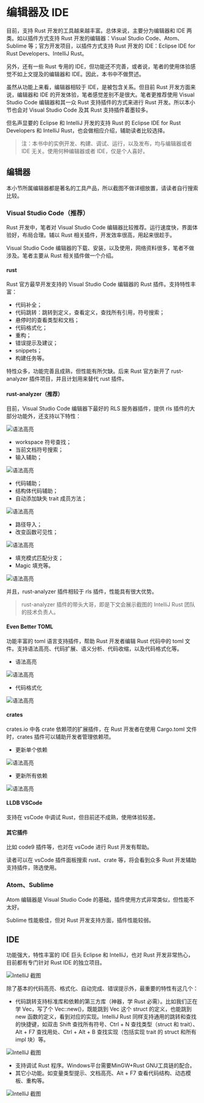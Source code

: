 # 编辑器及 IDE

目前，支持 Rust 开发的工具越来越丰富。总体来说，主要分为编辑器和 IDE 两类。如以插件方式支持 Rust 开发的编辑器：Visual Studio Code、Atom、Sublime 等；官方开发项目，以插件方式支持 Rust 开发的 IDE：Eclipse IDE for Rust Developers、IntelliJ Rust。

另外，还有一些 Rust 专用的 IDE，但功能还不完善，或者说，笔者的使用体验感觉不如上文提及的编辑器和 IDE。因此，本书中不做赘述。

虽然从功能上来看，编辑器相较于 IDE，是被包含关系。但目前 Rust 开发方面来说，编辑器和 IDE 的开发体验，笔者感觉差别不是很大。笔者更推荐使用 Visual Studio Code 编辑器和其一众 Rust 支持插件的方式来进行 Rust 开发。所以本小节也会对 Visual Studio Code 及其 Rust 支持插件着墨较多。

但名声显要的 Eclipse 和 IntelliJ 开发的支持 Rust 的 Eclipse IDE for Rust Developers 和 IntelliJ Rust，也会做相应介绍，辅助读者比较选择。

> 注：本书中的实例开发、构建、调试、运行，以及发布，均与编辑器或者 IDE 无关。使用何种编辑器或者 IDE，仅是个人喜好。

## 编辑器

本小节所属编辑器都是著名的工具产品，所以截图不做详细放置，请读者自行搜索比较。

### Visual Studio Code（推荐）

Rust 开发中，笔者对 Visual Studio Code 编辑器比较推荐。运行速度快，界面体验好，布局合理。辅以 Rust 相关插件，开发效率很高，用起来很趁手。

Visual Studio Code 编辑器的下载、安装，以及使用，网络资料很多，笔者不做涉及。笔者主要从 Rust 相关插件做一个介绍。

#### rust

Rust 官方最早开发支持的 Visual Studio Code 编辑器的 Rust 插件。支持特性丰富：

- 代码补全；
- 代码跳转：跳转到定义，查看定义，查找所有引用，符号搜索；
- 悬停时的查看类型和文档；
- 代码格式化；
- 重构；
- 错误提示及建议；
- snippets；
- 构建任务等。

特性众多，功能完善且成熟，但性能有所欠缺。后来 Rust 官方新开了 rust-analyzer 插件项目，并且计划用来替代 rust 插件。

#### rust-analyzer（推荐）

目前，Visual Studio Code 编辑器下最好的 RLS 服务器插件，提供 rls 插件的大部分功能外，还支持以下特性：

![语法高亮](../css/intro/env-tools/rust-analyzer-1.png)

- workspace 符号查找；
- 当前文档符号搜索；
- 输入辅助；

![语法高亮](../css/intro/env-tools/rust-analyzer-2.png)

- 代码辅助；
- 结构体代码辅助；
- 自动添加缺失 trait 成员方法；

![语法高亮](../css/intro/env-tools/rust-analyzer-3.png)

- 路径导入；
- 改变函数可见性；

![语法高亮](../css/intro/env-tools/rust-analyzer-4.png)

- 填充模式匹配分支；
- Magic 填充等。

![语法高亮](../css/intro/env-tools/rust-analyzer-5.png)

并且，rust-analyzer 插件相较于 rls 插件，性能具有很大优势。

> rust-analyzer 插件的带头大哥，即是下文会展示截图的 IntelliJ Rust 团队的技术负责人。

#### Even Better TOML

功能丰富的 toml 语言支持插件，帮助 Rust 开发者编辑 Rust 代码中的 toml 文件。支持语法高亮、代码扩展、语义分析、代码收缩，以及代码格式化等。

- 语法高亮

![语法高亮](../css/intro/env-tools/even-toml-1.png)

- 代码格式化

![语法高亮](../css/intro/env-tools/even-toml-2.png)

#### crates

crates.io 中各 crate 依赖项的扩展插件，在 Rust 开发者在使用 Cargo.toml 文件时，crates 插件可以辅助开发者管理依赖项。

- 更新单个依赖

![语法高亮](../css/intro/env-tools/crates-1.png)

- 更新所有依赖

![语法高亮](../css/intro/env-tools/crates-2.png)

#### LLDB VSCode

支持在 vsCode 中调试 Rust，但目前还不成熟，使用体验较差。

#### 其它插件

比如 code9 插件等，也对在 vsCode 进行 Rust 开发有帮助。

读者可以在 vsCode 插件面板搜索 rust、crate 等，将会看到众多 Rust 开发辅助支持插件，筛选使用。

### Atom、Sublime

Atom 编辑器是 Visual Studio Code 的基础，插件使用方式非常类似，但性能不太好。

Sublime 性能极佳，但对 Rust 开发支持方面，插件性能较弱。

## IDE

功能强大，特性丰富的 IDE 巨头 Eclipse 和 IntelliJ，也对 Rust 开发非常热心，目前都有专门针对 Rust IDE 的独立项目。

![IntelliJ 截图](../css/intro/env-tools/intellij-rust-1.png)

除了基本的代码高亮、格式化、自动完成、错误提示外，最重要的特性有这几个：

- 代码跳转支持标准库和依赖的第三方库（神器，学 Rust 必需）。比如我们正在学 Vec，写了个 Vec::new()，既能跳到 Vec 这个 struct 的定义，也能跳到 new 函数的定义，看到对应的实现。IntelliJ Rust 同样支持通用的跳转和查找的快捷键，如双击 Shift 查找所有符号、Ctrl + N 查找类型（struct 和 trait）、Alt + F7 查找用处、Ctrl + Alt + B 查找实现（包括实现 trait 的 struct 和所有 impl 块）等。

![IntelliJ 截图](../css/intro/env-tools/intellij-rust-2.png)

- 支持调试 Rust 程序。Windows平台需要MinGW+Rust GNU工具链的配合。
- 其它小功能。如变量类型提示、文档高亮、Alt + F7 查看代码结构、动态模板、重构等。

![IntelliJ 截图](../css/intro/env-tools/intellij-rust-3.png)
